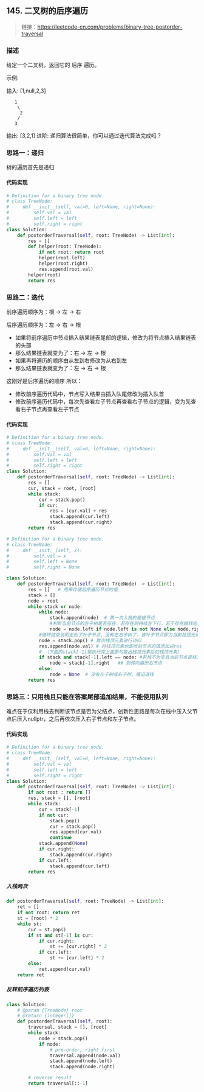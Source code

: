 ## 145. 二叉树的后序遍历
>链接：https://leetcode-cn.com/problems/binary-tree-postorder-traversal

### 描述
给定一个二叉树，返回它的 后序 遍历。

示例:

输入: [1,null,2,3]  
```shell
   1
    \
     2
    /
   3 
```
输出: [3,2,1]
进阶: 递归算法很简单，你可以通过迭代算法完成吗？

### 思路一：递归
树的遍历首先是递归
#### 代码实现
```python
# Definition for a binary tree node.
# class TreeNode:
#     def __init__(self, val=0, left=None, right=None):
#         self.val = val
#         self.left = left
#         self.right = right
class Solution:
    def postorderTraversal(self, root: TreeNode) -> List[int]:
        res = []
        def helper(root: TreeNode):
            if not root: return root
            helper(root.left)
            helper(root.right)
            res.append(root.val)
        helper(root)
        return res
```
### 思路二：迭代
前序遍历顺序为：根 -> 左 -> 右

后序遍历顺序为：左 -> 右 -> 根

- 如果将前序遍历中节点插入结果链表尾部的逻辑，修改为将节点插入结果链表的头部
- 那么结果链表就变为了：右 -> 左 -> 根
- 如果再将遍历的顺序由从左到右修改为从右到左
- 那么结果链表就变为了：左 -> 右 -> 根

这刚好是后序遍历的顺序
所以：
- 修改前序遍历代码中，节点写入结果由插入队尾修改为插入队首
- 修改前序遍历代码中，每次先查看左子节点再查看右子节点的逻辑，变为先查看右子节点再查看左子节点

#### 代码实现
```python
# Definition for a binary tree node.
# class TreeNode:
#     def __init__(self, val=0, left=None, right=None):
#         self.val = val
#         self.left = left
#         self.right = right
class Solution:
    def postorderTraversal(self, root: TreeNode) -> List[int]:
        res = []
        cur, stack = root, [root]
        while stack:
            cur = stack.pop()
            if cur:
                res = [cur.val] + res
                stack.append(cur.left)
                stack.append(cur.right)
        return res
```
```python
# Definition for a binary tree node.
# class TreeNode:
#     def __init__(self, x):
#         self.val = x
#         self.left = None
#         self.right = None

class Solution:
    def postorderTraversal(self, root: TreeNode) -> List[int]:
        res = []   # 用来存储后序遍历节点的值
        stack = []  
        node = root
        while stack or node:
            while node:
                stack.append(node)  # 第一次入栈的是根节点
                #判断当前节点的左子树是否存在，若存在则持续左下行，若不存在就转向右子树
                node = node.left if node.left is not None else node.right
            #循环结束说明走到了叶子节点，没有左右子树了，该叶子节点即为当前栈顶元素，应该访问了
            node = stack.pop() # 取出栈顶元素进行访问
            res.append(node.val) # 将栈顶元素也即当前节点的值添加进res
            # （下面的stack[-1]是执行完上面那句取出栈顶元素后的栈顶元素）
            if stack and stack[-1].left == node: #若栈不为空且当前节点是栈顶元素的左节点
                node = stack[-1].right   ## 则转向遍历右节点
            else:
                node = None  # 没有左子树或右子树，强迫退栈
        return res
```


### 思路三：只用栈且只能在答案尾部追加结果，不能使用队列
难点在于仅利用栈去判断该节点是否为父结点，创新性思路是每次在栈中压入父节点后压入nullptr，之后再依次压入右子节点和左子节点。
#### 代码实现
```python
# Definition for a binary tree node.
# class TreeNode:
#     def __init__(self, val=0, left=None, right=None):
#         self.val = val
#         self.left = left
#         self.right = right
class Solution:
    def postorderTraversal(self, root: TreeNode) -> List[int]:
        if not root : return []
        res, stack = [], [root]
        while stack:
            cur = stack[-1]
            if not cur:
                stack.pop()
                cur = stack.pop()
                res.append(cur.val)
                continue
            stack.append(None)
            if cur.right:
                stack.append(cur.right)
            if cur.left:
                stack.append(cur.left)
        return res
```
##### 入栈两次
```python
def postorderTraversal(self, root: TreeNode) -> List[int]:
    ret = []
    if not root: return ret
    st = [root] * 2
    while st:
        cur = st.pop()
        if st and st[-1] is cur:
            if cur.right:
                st += [cur.right] * 2
            if cur.left:
                st += [cur.left] * 2
        else:
            ret.append(cur.val)
    return ret
```

##### 反转前序遍历列表
```python
class Solution:
    # @param {TreeNode} root
    # @return {integer[]}
    def postorderTraversal(self, root):
        traversal, stack = [], [root]
        while stack:
            node = stack.pop()
            if node:
                # pre-order, right first
                traversal.append(node.val)
                stack.append(node.left)
                stack.append(node.right)

        # reverse result
        return traversal[::-1]
```











